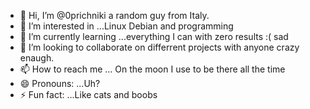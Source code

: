 - 👋 Hi, I’m @0prichniki a random guy from Italy.
- 👀 I’m interested in ...Linux Debian and programming  
- 🌱 I’m currently learning ...everything I can with zero results :( sad
- 💞️ I’m looking to collaborate on differrent projects with anyone crazy enaugh.
- 📫 How to reach me ...  On the moon I use to be there all the time    
- 😄 Pronouns: ...Uh? 
- ⚡ Fun fact: ...Like cats and boobs   

<!---
0prichniki/0prichniki is a ✨ special ✨ repository because its `README.md` (this file) appears on your GitHub profile.
You can click the Preview link to take a look at your changes.
--->
